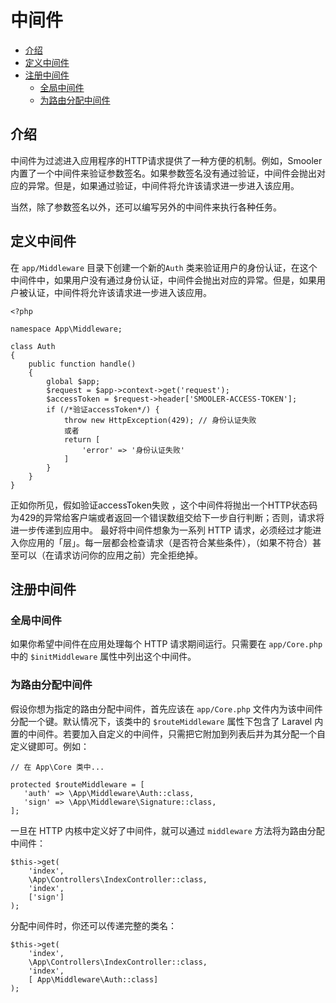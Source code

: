 # 中间件

- [介绍](#介绍)
- [定义中间件](#defining-middleware)
- [注册中间件](#registering-middleware)
    - [全局中间件](#global-middleware)
    - [为路由分配中间件](#assigning-middleware-to-routes)

<a name="introduction"></a>
## 介绍

中间件为过滤进入应用程序的HTTP请求提供了一种方便的机制。例如，Smooler内置了一个中间件来验证参数签名。如果参数签名没有通过验证，中间件会抛出对应的异常。但是，如果通过验证，中间件将允许该请求进一步进入该应用。

当然，除了参数签名以外，还可以编写另外的中间件来执行各种任务。

<a name="defining-middleware"></a>
## 定义中间件

在 `app/Middleware`  目录下创建一个新的`Auth` 类来验证用户的身份认证，在这个中间件中，如果用户没有通过身份认证，中间件会抛出对应的异常。但是，如果用户被认证，中间件将允许该请求进一步进入该应用。



    <?php

    namespace App\Middleware;

    class Auth
    {
        public function handle()
        {
            global $app;
            $request = $app->context->get('request');
            $accessToken = $request->header['SMOOLER-ACCESS-TOKEN'];
            if (/*验证accessToken*/) {
                throw new HttpException(429); // 身份认证失败
                或者
                return [
                    'error' => '身份认证失败'
                ]
            }
        }
    }

正如你所见，假如验证accessToken失败 ，这个中间件将抛出一个HTTP状态码为429的异常给客户端或者返回一个错误数组交给下一步自行判断；否则，请求将进一步传递到应用中。
最好将中间件想象为一系列 HTTP 请求，必须经过才能进入你应用的「层」。每一层都会检查请求（是否符合某些条件），（如果不符合）甚至可以（在请求访问你的应用之前）完全拒绝掉。

<a name="registering-middleware"></a>
## 注册中间件

<a name="global-middleware"></a>
### 全局中间件

如果你希望中间件在应用处理每个 HTTP 请求期间运行。只需要在 `app/Core.php` 中的 `$initMiddleware` 属性中列出这个中间件。

<a name="assigning-middleware-to-routes"></a>
### 为路由分配中间件

假设你想为指定的路由分配中间件，首先应该在 `app/Core.php` 文件内为该中间件分配一个键。默认情况下，该类中的 `$routeMiddleware` 属性下包含了 Laravel 内置的中间件。若要加入自定义的中间件，只需把它附加到列表后并为其分配一个自定义键即可。例如：

    // 在 App\Core 类中...

    protected $routeMiddleware = [
       'auth' => \App\Middleware\Auth::class,
       'sign' => \App\Middleware\Signature::class,
    ];

一旦在 HTTP 内核中定义好了中间件，就可以通过 `middleware` 方法将为路由分配中间件：

    $this->get(
        'index',
        \App\Controllers\IndexController::class,
        'index',
        ['sign']
    );


分配中间件时，你还可以传递完整的类名：

    $this->get(
        'index',
        \App\Controllers\IndexController::class,
        'index',
        [ App\Middleware\Auth::class]
    );
